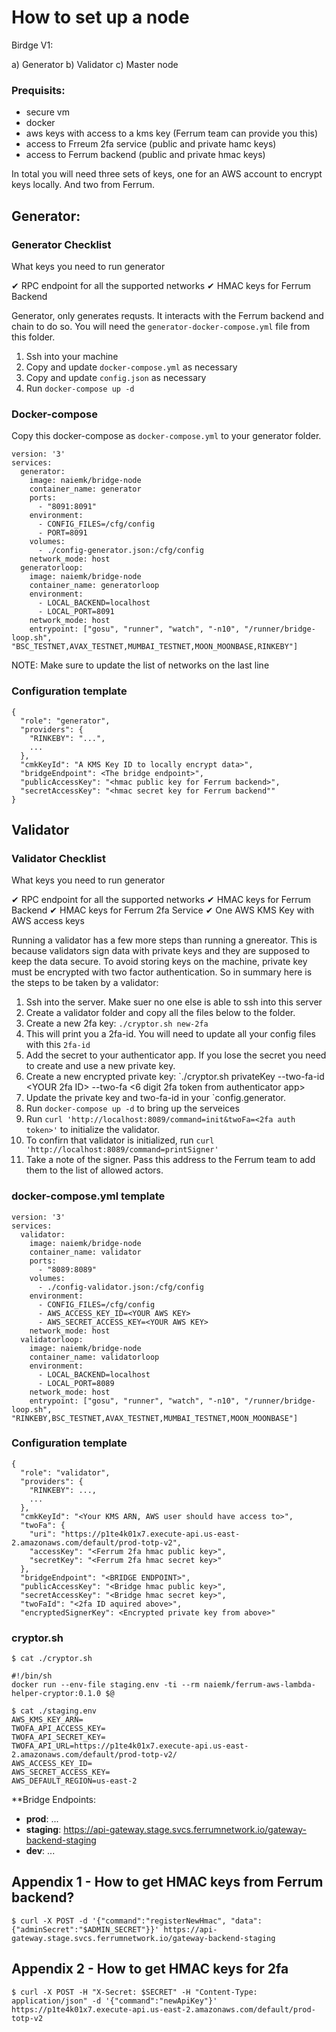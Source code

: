 
# How to set up a node

Birdge V1:

a) Generator
b) Validator
c) Master node

### Prequisits:

- secure vm
- docker
- aws keys with access to a kms key (Ferrum team can provide you this)
- access to Frreum 2fa service (public and private hamc keys)
- access to Ferrum backend (public and private hmac keys)

In total you will need three sets of keys, one for an AWS account to encrypt keys locally. And two from Ferrum.

## Generator:

### Generator Checklist 

What keys you need to run generator

✔ RPC endpoint for all the supported networks
✔ HMAC keys for Ferrum Backend



Generator, only generates requsts. It interacts with the Ferrum backend and chain to do so. You will need the `generator-docker-compose.yml` file from this folder.

1. Ssh into your machine
2. Copy and update `docker-compose.yml` as necessary
3. Copy and update `config.json` as necessary
4. Run `docker-compose up -d`

### Docker-compose

Copy this docker-compose as `docker-compose.yml` to your generator folder.


```
version: '3'
services:
  generator:
    image: naiemk/bridge-node
    container_name: generator
    ports:
      - "8091:8091"
    environment:
      - CONFIG_FILES=/cfg/config
      - PORT=8091
    volumes:
      - ./config-generator.json:/cfg/config
    network_mode: host
  generatorloop:
    image: naiemk/bridge-node
    container_name: generatorloop
    environment:
      - LOCAL_BACKEND=localhost
      - LOCAL_PORT=8091
    network_mode: host
    entrypoint: ["gosu", "runner", "watch", "-n10", "/runner/bridge-loop.sh",  "BSC_TESTNET,AVAX_TESTNET,MUMBAI_TESTNET,MOON_MOONBASE,RINKEBY"]

```

 NOTE: Make sure to update the list of networks on the last line

### Configuration template

```
{
  "role": "generator",
  "providers": {
    "RINKEBY": "...",
    ...
  },
  "cmkKeyId": "A KMS Key ID to locally encrypt data>",
  "bridgeEndpoint": <The bridge endpoint>",
  "publicAccessKey": "<hmac public key for Ferrum backend>",
  "secretAccessKey": "<hmac secret key for Ferrum backend""
}
```

## Validator

### Validator Checklist 

What keys you need to run generator

✔ RPC endpoint for all the supported networks
✔ HMAC keys for Ferrum Backend
✔ HMAC keys for Ferrum 2fa Service
✔ One AWS KMS Key with AWS access keys


Running a validator has a few more steps than running a gnereator. This is because validators sign data with private keys and they are supposed to keep the data secure. To avoid storing keys on the machine, private key must be encrypted with two factor authentication. So in summary here is the steps to be taken by a validator:

1. Ssh into the server. Make suer no one else is able to ssh into this server
2. Create a validator folder and copy all the files below to the folder.
3. Create a new 2fa key: `./cryptor.sh new-2fa`
4. This will print you a 2fa-id. You will need to update all your config files with this `2fa-id`
5. Add the secret to your authenticator app. If you lose the secret you need to create and use a new private key.
6. Create a new encrypted private key: `./cryptor.sh privateKey --two-fa-id <YOUR 2fa ID> --two-fa <6 digit 2fa token from authenticator app>
7. Update the private key and two-fa-id in your `config.generator.
8. Run `docker-compose up -d` to bring up the serveices
9. Run `curl 'http://localhost:8089/command=init&twoFa=<2fa auth token>'` to initialize the validator.
10. To confirn that validator is initialized, run `curl 'http://localhost:8089/command=printSigner'`
11. Take a note of the signer. Pass this address to the Ferrum team to add them to the list of allowed actors.

### docker-compose.yml template

```
version: '3'
services:
  validator:
    image: naiemk/bridge-node
    container_name: validator
    ports:
      - "8089:8089"
    volumes:
      - ./config-validator.json:/cfg/config
    environment:
      - CONFIG_FILES=/cfg/config
      - AWS_ACCESS_KEY_ID=<YOUR AWS KEY>
      - AWS_SECRET_ACCESS_KEY=<YOUR AWS KEY>
    network_mode: host
  validatorloop:
    image: naiemk/bridge-node
    container_name: validatorloop
    environment:
      - LOCAL_BACKEND=localhost
      - LOCAL_PORT=8089
    network_mode: host
    entrypoint: ["gosu", "runner", "watch", "-n10", "/runner/bridge-loop.sh",  "RINKEBY,BSC_TESTNET,AVAX_TESTNET,MUMBAI_TESTNET,MOON_MOONBASE"]

```

### Configuration template

```
{
  "role": "validator",
  "providers": {
    "RINKEBY": ...,
    ...
  },
  "cmkKeyId": "<Your KMS ARN, AWS user should have access to>",
  "twoFa": {
    "uri": "https://p1te4k01x7.execute-api.us-east-2.amazonaws.com/default/prod-totp-v2",
    "accessKey": "<Ferrum 2fa hmac public key>",
    "secretKey": "<Ferrum 2fa hmac secret key>"
  },
  "bridgeEndpoint": "<BRIDGE ENDPOINT>",
  "publicAccessKey": "<Bridge hmac public key>",
  "secretAccessKey": "<Bridge hmac secret key>",
  "twoFaId": "<2fa ID aquired above>",
  "encryptedSignerKey": <Encrypted private key from above>"
```

### cryptor.sh

```
$ cat ./cryptor.sh

#!/bin/sh
docker run --env-file staging.env -ti --rm naiemk/ferrum-aws-lambda-helper-cryptor:0.1.0 $@
```

```
$ cat ./staging.env
AWS_KMS_KEY_ARN=
TWOFA_API_ACCESS_KEY=
TWOFA_API_SECRET_KEY=
TWOFA_API_URL=https://p1te4k01x7.execute-api.us-east-2.amazonaws.com/default/prod-totp-v2/
AWS_ACCESS_KEY_ID=
AWS_SECRET_ACCESS_KEY=
AWS_DEFAULT_REGION=us-east-2
```

**Bridge Endpoints:
* **prod**: ...
* **staging**: https://api-gateway.stage.svcs.ferrumnetwork.io/gateway-backend-staging
* **dev**: ...


## Appendix 1 - How to get HMAC keys from Ferrum backend?

```
$ curl -X POST -d '{"command":"registerNewHmac", "data": {"adminSecret":"$ADMIN_SECRET"}}' https://api-gateway.stage.svcs.ferrumnetwork.io/gateway-backend-staging
```

## Appendix 2 - How to get HMAC keys for 2fa

```
$ curl -X POST -H "X-Secret: $SECRET" -H "Content-Type: application/json" -d '{"command":"newApiKey"}' https://p1te4k01x7.execute-api.us-east-2.amazonaws.com/default/prod-totp-v2
```

